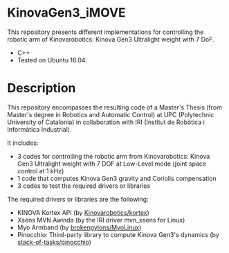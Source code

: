 # KinovaGen3_iMOVE
This repository presents different implementations for controlling the robotic arm of Kinovarobotics: Kinova Gen3 Ultralight weight with 7 DoF.

- C++
- Tested on Ubuntu 16.04.

# Description
This repository encompasses the resulting code of a Master's Thesis (from Master's degree in Robotics and Automatic Control) at UPC (Polytechnic University of Catalonia) in collaboration with IRI (Institut de Robòtica i Informàtica Industrial).

It includes:
- 3 codes for controlling the robotic arm from Kinovarobotics: Kinova Gen3 Ultralight weight with 7 DOF at Low-Level mode (joint space control at 1 kHz)
- 1 code that computes Kinova Gen3 gravity and Coriolis compensation
- 3 codes to test the required drivers or libraries


The required drivers or libraries are the following:
- KINOVA Kortex API (by [Kinovarobotics/kortex](https://github.com/Kinovarobotics/kortex))
- Xsens MVN Awinda (by the IRI driver mvn_xsens for Linux)
- Myo Armband (by [brokenpylons/MyoLinux](https://github.com/brokenpylons/MyoLinux)) 
- Pinocchio: Third-party library to compute Kinova Gen3's dynamics (by [stack-of-tasks/pinocchio](https://github.com/stack-of-tasks/pinocchio))


